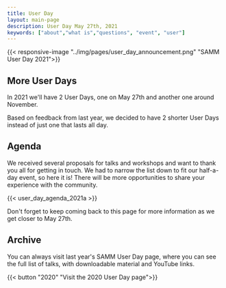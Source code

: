 ```yaml
---
title: User Day
layout: main-page
description: User Day May 27th, 2021
keywords: ["about","what is","questions", "event", "user"]
---
```


{{< responsive-image  "../img/pages/user_day_announcement.png" "SAMM User Day 2021">}}

## More User Days

In 2021 we'll have 2 User Days, one on May 27th and another one around November.

Based on feedback from last year, we decided to have 2 shorter User Days instead of just one that lasts all day.

## Agenda

We received several proposals for talks and workshops and want to thank you all for getting in touch. We had to narrow the list down to fit our half-a-day event, so here it is! There will be more opportunities to share your experience with the community.

{{< user_day_agenda_2021a >}}

Don't forget to keep coming back to this page for more information as we get closer to May 27th.

## Archive

You can always visit last year's SAMM User Day page, where you can see the full list of talks, with downloadable material and YouTube links.

{{< button  "2020" "Visit the 2020 User Day page">}}